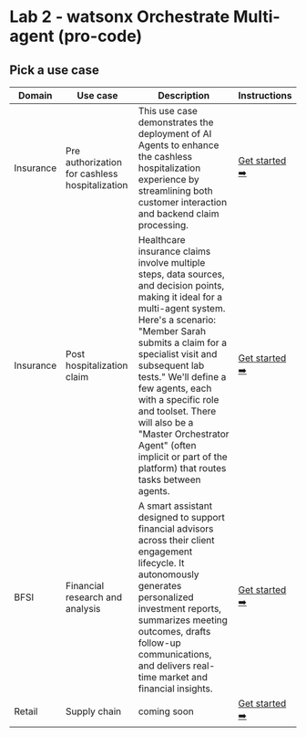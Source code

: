 # Lab 2 - watsonx Orchestrate Multi-agent (pro-code)

## Pick a use case

Domain|Use case|Description|Instructions
--|--|--|--
Insurance|Pre authorization for cashless hospitalization|This use case demonstrates the deployment of AI Agents to enhance the cashless hospitalization experience by streamlining both customer interaction and backend claim processing.|[Get started ➡️](../../use-cases-for-labs/pro-code/insurance-claim/insurance-claim-pre-authorization)
Insurance|Post hospitalization claim|Healthcare insurance claims involve multiple steps, data sources, and decision points, making it ideal for a multi-agent system. Here's a scenario: "Member Sarah submits a claim for a specialist visit and subsequent lab tests." We'll define a few agents, each with a specific role and toolset. There will also be a "Master Orchestrator Agent" (often implicit or part of the platform) that routes tasks between agents.|[Get started ➡️](../../use-cases-for-labs/pro-code/insurance-claim-post/insurance-claim-post-hospitalization)
BFSI|Financial research and analysis|A smart assistant designed to support financial advisors across their client engagement lifecycle. It autonomously generates personalized investment reports, summarizes meeting outcomes, drafts follow-up communications, and delivers real-time market and financial insights.|[Get started ➡️](../../use-cases-for-labs/pro-code/bfsi/financial-research-and-analysis)
Retail|Supply chain|coming soon|[Get started ➡️](../../use-cases-for-labs/pro-code/supply-chain/supply-chain)